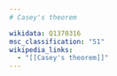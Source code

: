 ```yaml
---
# Casey's theorem

wikidata: Q1370316
msc_classification: "51"
wikipedia_links:
  - "[[Casey's theorem]]"
---
```

